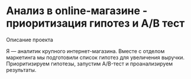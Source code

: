 # Анализ в online-магазине - приоритизация гипотез и A/B тест

Описание проекта

Я — аналитик крупного интернет-магазина. Вместе с отделом маркетинга мы подготовили список гипотез для увеличения выручки. Приоритизируем гипотезы, запустим A/B-тест и проанализируем результаты.
